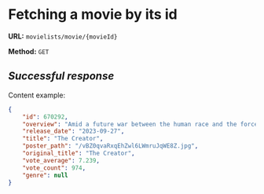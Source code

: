 # Fetching a movie by its id

**URL:** `movielists/movie/{movieId}`

**Method:** `GET`

## *Successful response*

Content example:

```json
{
    "id": 670292,
    "overview": "Amid a future war between the human race and the forces of artificial intelligence, a hardened ex-special forces agent grieving the disappearance of his wife, is recruited to hunt down and kill the Creator, the elusive architect of advanced AI who has developed a mysterious weapon with the power to end the war—and mankind itself.",
    "release_date": "2023-09-27",
    "title": "The Creator",
    "poster_path": "/vBZ0qvaRxqEhZwl6LWmruJqWE8Z.jpg",
    "original_title": "The Creator",
    "vote_average": 7.239,
    "vote_count": 974,
    "genre": null
}
```